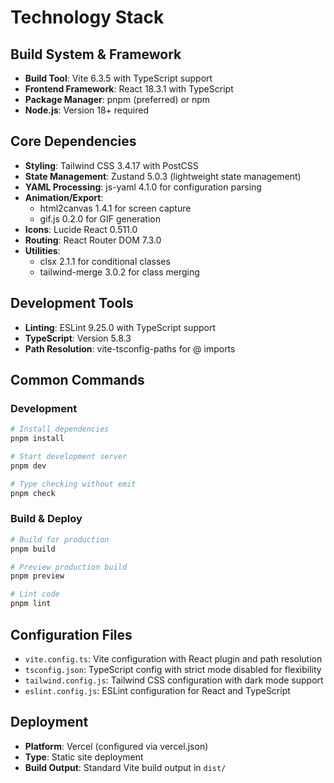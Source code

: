 # Technology Stack

## Build System & Framework
- **Build Tool**: Vite 6.3.5 with TypeScript support
- **Frontend Framework**: React 18.3.1 with TypeScript
- **Package Manager**: pnpm (preferred) or npm
- **Node.js**: Version 18+ required

## Core Dependencies
- **Styling**: Tailwind CSS 3.4.17 with PostCSS
- **State Management**: Zustand 5.0.3 (lightweight state management)
- **YAML Processing**: js-yaml 4.1.0 for configuration parsing
- **Animation/Export**: 
  - html2canvas 1.4.1 for screen capture
  - gif.js 0.2.0 for GIF generation
- **Icons**: Lucide React 0.511.0
- **Routing**: React Router DOM 7.3.0
- **Utilities**: 
  - clsx 2.1.1 for conditional classes
  - tailwind-merge 3.0.2 for class merging

## Development Tools
- **Linting**: ESLint 9.25.0 with TypeScript support
- **TypeScript**: Version 5.8.3
- **Path Resolution**: vite-tsconfig-paths for @ imports

## Common Commands

### Development
```bash
# Install dependencies
pnpm install

# Start development server
pnpm dev

# Type checking without emit
pnpm check
```

### Build & Deploy
```bash
# Build for production
pnpm build

# Preview production build
pnpm preview

# Lint code
pnpm lint
```

## Configuration Files
- `vite.config.ts`: Vite configuration with React plugin and path resolution
- `tsconfig.json`: TypeScript config with strict mode disabled for flexibility
- `tailwind.config.js`: Tailwind CSS configuration with dark mode support
- `eslint.config.js`: ESLint configuration for React and TypeScript

## Deployment
- **Platform**: Vercel (configured via vercel.json)
- **Type**: Static site deployment
- **Build Output**: Standard Vite build output in `dist/`